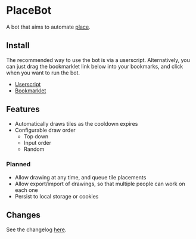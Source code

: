 # PlaceBot

A bot that aims to automate [place](//www.reddit.com/r/place).

## Install

The recommended way to use the bot is via a userscript. Alternatively, you can
just drag the bookmarklet link below into your bookmarks, and click when you want
to run the bot.

* [Userscript](https://github.com/grind086/PlaceBot/raw/master/dist/placebot.user.js)
* <a href="$$bookmarklet">Bookmarklet</a>

## Features

* Automatically draws tiles as the cooldown expires
* Configurable draw order
    * Top down
    * Input order
    * Random

### Planned

* Allow drawing at any time, and queue tile placements
* Allow export/import of drawings, so that multiple people can work on each one
* Persist to local storage or cookies

## Changes

See the changelog [here](CHANGES.md).